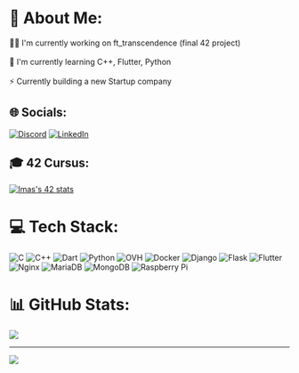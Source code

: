 # 💫 About Me:
👩‍💻 I'm currently working on ft_transcendence (final 42 project)<br><br>🧠 I'm currently learning C++, Flutter, Python<br><br>⚡️ Currently building a new Startup company


## 🌐 Socials:
[![Discord](https://img.shields.io/badge/Discord-%237289DA.svg?logo=discord&logoColor=white)](https://discord.gg/137cesium) [![LinkedIn](https://img.shields.io/badge/LinkedIn-%230077B5.svg?logo=linkedin&logoColor=white)](https://linkedin.com/in/loumas) 

## 🎓 42 Cursus:
[![lmas's 42 stats](https://badge42.coday.fr/api/v2/clp5gjowx008301t6fo3bgc0q/stats?cursusId=21&coalitionId=318)](https://github.com/Coday-meric/badge42)

# 💻 Tech Stack:
![C](https://img.shields.io/badge/c-%2300599C.svg?style=flat&logo=c&logoColor=white) ![C++](https://img.shields.io/badge/c++-%2300599C.svg?style=flat&logo=c%2B%2B&logoColor=white) ![Dart](https://img.shields.io/badge/dart-%230175C2.svg?style=flat&logo=dart&logoColor=white) ![Python](https://img.shields.io/badge/python-3670A0?style=flat&logo=python&logoColor=ffdd54) ![OVH](https://img.shields.io/badge/ovh-%23123F6D.svg?style=flat&logo=ovh&logoColor=#123F6D) ![Docker](https://img.shields.io/badge/docker-%230db7ed.svg?style=flat&logo=docker&logoColor=white) ![Django](https://img.shields.io/badge/django-%23092E20.svg?style=flat&logo=django&logoColor=white) ![Flask](https://img.shields.io/badge/flask-%23000.svg?style=flat&logo=flask&logoColor=white) ![Flutter](https://img.shields.io/badge/Flutter-%2302569B.svg?style=flat&logo=Flutter&logoColor=white) ![Nginx](https://img.shields.io/badge/nginx-%23009639.svg?style=flat&logo=nginx&logoColor=white) ![MariaDB](https://img.shields.io/badge/MariaDB-003545?style=flat&logo=mariadb&logoColor=white) ![MongoDB](https://img.shields.io/badge/MongoDB-%234ea94b.svg?style=flat&logo=mongodb&logoColor=white) ![Raspberry Pi](https://img.shields.io/badge/-RaspberryPi-C51A4A?style=flat&logo=Raspberry-Pi)
# 📊 GitHub Stats:
![](https://github-readme-streak-stats.herokuapp.com/?user=137cesium&theme=dark&hide_border=false)<br/>

---
[![](https://visitcount.itsvg.in/api?id=137cesium&icon=5&color=0)](https://visitcount.itsvg.in)

<!-- Proudly created with GPRM ( https://gprm.itsvg.in ) -->
